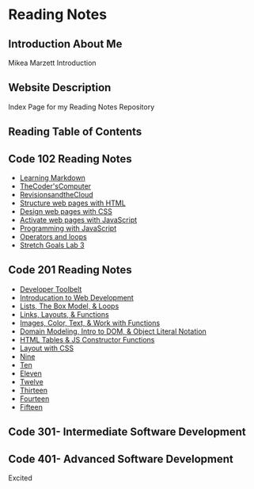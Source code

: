 # Reading Notes

## Introduction About Me

Mikea Marzett Introduction

## Website Description

Index Page for my Reading Notes Repository

## Reading Table of Contents

## Code 102 Reading Notes

- [Learning Markdown](102/102-01.md)
- [TheCoder'sComputer](102/102-02.md)
- [RevisionsandtheCloud](102/102-03.md)
- [Structure web pages with HTML](102/102-04.md)
- [Design web pages with CSS](102/102-05.md)
- [Activate web pages with JavaScript](102/102-06.md)
- [Programming with JavaScript](102/102-07.md)
- [Operators and loops](102/102-08.md)
- [Stretch Goals Lab 3](102/102stretchgoal.md)

## Code 201 Reading Notes

- [Developer Toolbelt](201/201-01.md)
- [Introducation to Web Development](201/201-02.md)
- [Lists, The Box Model, & Loops](201/201-03.md)
- [Links, Layouts, & Functions](201/201-04.md)
- [Images, Color, Text, & Work with Functions](201/201-05.md)
- [Domain Modeling, Intro to DOM, & Object Literal Notation](201/201-06.md)
- [HTML Tables & JS Constructor Functions](201/201-07.md)
- [Layout with CSS](201/201-08.md)
- [Nine](201/201-09.md)
- [Ten](201/201-10.md)
- [Eleven](201/201-11.md)
- [Twelve](201/201-12.md)
- [Thirteen](201/201-13.md)
- [Fourteen](201/201-14.md)
- [Fifteen](201/201-15.md)

## Code 301- Intermediate Software Development

## Code 401- Advanced Software Development

Excited
